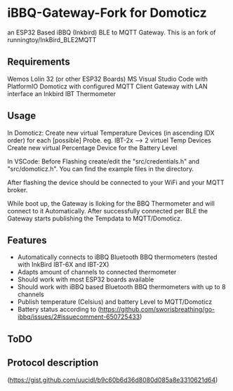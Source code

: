 # iBBQ-Gateway-Fork for Domoticz

an ESP32 Based iBBQ (Inkbird) BLE to MQTT Gateway. This is an fork of runningtoy/InkBird_BLE2MQTT

## Requirements

Wemos Lolin 32 (or other ESP32 Boards)
MS Visual Studio Code with PlatformIO
Domoticz with configured MQTT Client Gateway with LAN interface
an Inkbird IBT Thermometer

## Usage

In Domoticz:
Create new virtual Temperature Devices (in ascending IDX order) for each [possible] Probe.
eg. IBT-2x --> 2 virtuel Temp Devices
Create new virtual Percentage Device for the Battery Level

In VSCode:
Before Flashing create/edit the "src/credentials.h" and "src/domoticz.h". 
You can find the example files in the directory.

After flashing the device should be connected to your WiFi and your MQTT broker.

While boot up, the Gateway is lloking for the BBQ Thermometer and will connect to it Automatically.
After successfully connected per BLE the Gateway starts publishing the Tempdata to MQTT/Domoticz.


## Features

* Automatically connects to iBBQ Bluetooth BBQ thermometers (tested with InkBird IBT-6X and IBT-2X)
* Adapts amount of channels to connected thermometer
* Should work with most ESP32 boards available
* Should work with iBBQ based Bluetooth BBQ thermometers with up to 8 channels
* Publish temperature (Celsius) and battery Level to MQTT/Domoticz
* Battery status according to (https://github.com/sworisbreathing/go-ibbq/issues/2#issuecomment-650725433)

## ToDO

## Protocol description
(https://gist.github.com/uucidl/b9c60b6d36d8080d085a8e3310621d64)

